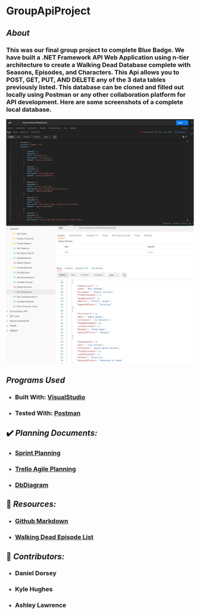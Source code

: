 # GroupApiProject

## *About*
### This was our final group project to complete Blue Badge. We have built a .NET Framework API Web Application using n-tier architecture to create a Walking Dead Database complete with Seasons, Episodes, and Characters. This Api allows you to POST, GET, PUT, AND DELETE any of the 3 data tables previously listed. This database can be cloned and filled out locally using Postman or any other collaboration platform for API development. Here are some screenshots of a complete local database.
![Seasons and Episodes](https://github.com/ashleylawrence836/GroupApiProject/blob/develop/Assets/GetSeasons.PNG "Seasons and Episodes")
![Characters](https://github.com/ashleylawrence836/GroupApiProject/blob/develop/Assets/GetCharacters.PNG "Characters")

## *Programs Used*
* ### Built With: [VisualStudio](https://visualstudio.microsoft.com/)
* ### Tested With: [Postman](https://www.postman.com/)

## :heavy_check_mark: *Planning Documents:*
* ### [Sprint Planning](https://docs.google.com/document/d/1rpOEOMKtr0fG7Nkg6Zpvg0ShkVS2vitRREchStZhi-c/edit?usp=sharing)
* ### [Trello Agile Planning](https://trello.com/b/8Oj9sSLx/presentationwalkingdeadproject)
* ### [DbDiagram](https://dbdiagram.io/d/6041306cfcdcb6230b22a3e2)


## :open_book: *Resources:*
* ### [Github Markdown](https://guides.github.com/features/mastering-markdown)
* ### [Walking Dead Episode List](https://en.wikipedia.org/wiki/List_of_The_Walking_Dead_episodes)


## :busts_in_silhouette: *Contributors:*
* ### Daniel Dorsey
* ### Kyle Hughes
* ### Ashley Lawrence
